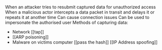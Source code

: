 When an attacker tries to resubmit captured data for unauthorized access
When a malicious actor intercepts a data packet in transit and delays it or repeats it at another time
Can cause connection issues
Can be used to impersonate the authorised user
Methods of capturing data:
- Network [[tap]]
- [[ARP poisoning]]
- Malware on victims computer
[[pass the hash]]
[[IP Address spoofing]]